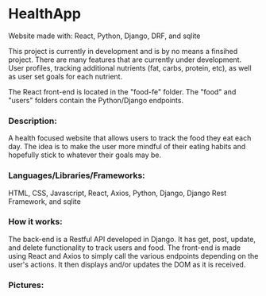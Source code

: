 # HealthApp

Website made with: React, Python, Django, DRF, and sqlite

This project is currently in development and is by no means a finsihed project. There are many features that are currently under development. User profiles, tracking additional nutrients (fat, carbs, protein, etc), as well as user set goals for each nutrient.  

The React front-end is located in the "food-fe" folder. The "food" and "users" folders contain the Python/Django endpoints.

### Description:
A health focused website that allows users to track the food they eat each day. The idea is to make the user more mindful of their eating habits and hopefully stick to whatever their goals may be. 

### Languages/Libraries/Frameworks:
HTML, CSS, Javascript, React, Axios, Python, Django, Django Rest Framework, and sqlite

### How it works:
The back-end is a Restful API developed in Django. It has get, post, update, and delete functionality to track users and food. The front-end is made using React and Axios to simply call the various endpoints depending on the user's actions. It then displays and/or updates the DOM as it is received.    

### Pictures: 


